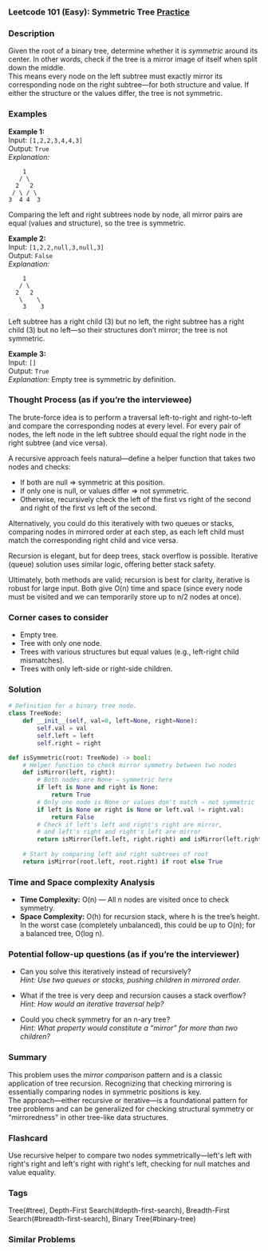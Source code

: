 ### Leetcode 101 (Easy): Symmetric Tree [Practice](https://leetcode.com/problems/symmetric-tree)

### Description  
Given the root of a binary tree, determine whether it is *symmetric* around its center. In other words, check if the tree is a mirror image of itself when split down the middle.  
This means every node on the left subtree must exactly mirror its corresponding node on the right subtree—for both structure and value. If either the structure or the values differ, the tree is not symmetric.

### Examples  

**Example 1:**  
Input: `[1,2,2,3,4,4,3]`  
Output: `True`  
*Explanation:*
```
    1
   / \
  2   2
 / \ / \
3  4 4  3
```
Comparing the left and right subtrees node by node, all mirror pairs are equal (values and structure), so the tree is symmetric.

**Example 2:**  
Input: `[1,2,2,null,3,null,3]`  
Output: `False`  
*Explanation:*
```
    1
   / \
  2   2
   \    \
    3    3
```
Left subtree has a right child (3) but no left, the right subtree has a right child (3) but no left—so their structures don’t mirror; the tree is not symmetric.

**Example 3:**  
Input: `[]`  
Output: `True`  
*Explanation:*
Empty tree is symmetric by definition.

### Thought Process (as if you’re the interviewee)  
The brute-force idea is to perform a traversal left-to-right and right-to-left and compare the corresponding nodes at every level. For every pair of nodes, the left node in the left subtree should equal the right node in the right subtree (and vice versa).

A recursive approach feels natural—define a helper function that takes two nodes and checks:
- If both are null ⇒ symmetric at this position.
- If only one is null, or values differ ⇒ not symmetric.
- Otherwise, recursively check the left of the first vs right of the second and right of the first vs left of the second.

Alternatively, you could do this iteratively with two queues or stacks, comparing nodes in mirrored order at each step, as each left child must match the corresponding right child and vice versa.

Recursion is elegant, but for deep trees, stack overflow is possible. Iterative (queue) solution uses similar logic, offering better stack safety.

Ultimately, both methods are valid; recursion is best for clarity, iterative is robust for large input. Both give O(n) time and space (since every node must be visited and we can temporarily store up to n/2 nodes at once).

### Corner cases to consider  
- Empty tree.
- Tree with only one node.
- Trees with various structures but equal values (e.g., left-right child mismatches).
- Trees with only left-side or right-side children.

### Solution

```python
# Definition for a binary tree node.
class TreeNode:
    def __init__(self, val=0, left=None, right=None):
        self.val = val
        self.left = left
        self.right = right

def isSymmetric(root: TreeNode) -> bool:
    # Helper function to check mirror symmetry between two nodes
    def isMirror(left, right):
        # Both nodes are None ⇒ symmetric here
        if left is None and right is None:
            return True
        # Only one node is None or values don't match ⇒ not symmetric
        if left is None or right is None or left.val != right.val:
            return False
        # Check if left's left and right's right are mirror,
        # and left's right and right's left are mirror
        return isMirror(left.left, right.right) and isMirror(left.right, right.left)
    
    # Start by comparing left and right subtrees of root
    return isMirror(root.left, root.right) if root else True
```

### Time and Space complexity Analysis  

- **Time Complexity:** O(n) — All n nodes are visited once to check symmetry.
- **Space Complexity:** O(h) for recursion stack, where h is the tree’s height. In the worst case (completely unbalanced), this could be up to O(n); for a balanced tree, O(log n).

### Potential follow-up questions (as if you’re the interviewer)  

- Can you solve this iteratively instead of recursively?  
  *Hint: Use two queues or stacks, pushing children in mirrored order.*

- What if the tree is very deep and recursion causes a stack overflow?  
  *Hint: How would an iterative traversal help?*

- Could you check symmetry for an n-ary tree?  
  *Hint: What property would constitute a “mirror” for more than two children?*

### Summary
This problem uses the *mirror comparison* pattern and is a classic application of tree recursion. Recognizing that checking mirroring is essentially comparing nodes in symmetric positions is key.  
The approach—either recursive or iterative—is a foundational pattern for tree problems and can be generalized for checking structural symmetry or “mirroredness” in other tree-like data structures.


### Flashcard
Use recursive helper to compare two nodes symmetrically—left's left with right's right and left's right with right's left, checking for null matches and value equality.

### Tags
Tree(#tree), Depth-First Search(#depth-first-search), Breadth-First Search(#breadth-first-search), Binary Tree(#binary-tree)

### Similar Problems
